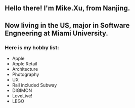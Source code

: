 ## Hello there! I'm Mike.Xu, from Nanjing. 
## Now living in the US, major in Software Engneering at Miami University.

### Here is my hobby list:
- Apple
- Apple Retail
- Architecture
- Photography
- UX
- Rail included Subway
- DIGIMON
- LoveLive!
- LEGO
